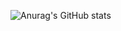 ![Anurag's GitHub stats](https://github-readme-stats.vercel.app/api?username=kay-nicte&show_icons=true&theme=radical)
